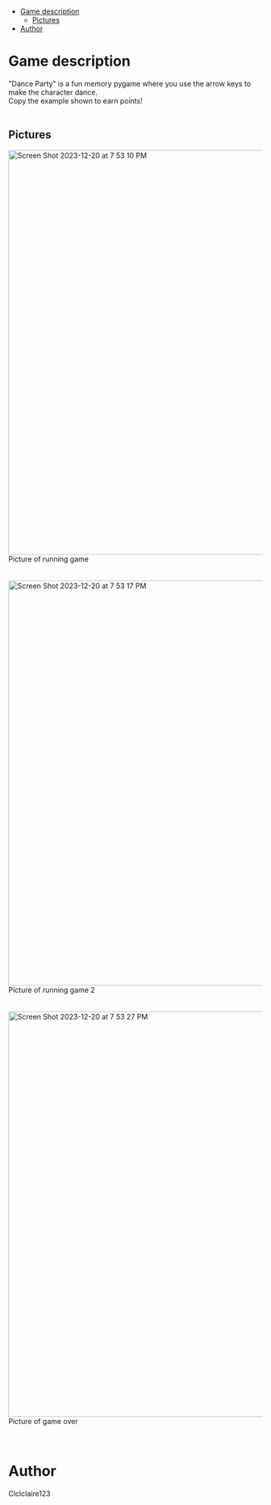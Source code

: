 </br>

- [Game description](#game-description)
  - [Pictures](#pictures)
- [Author](#author)

# Game description
"Dance Party" is a fun memory pygame where you use the arrow keys to make the character dance.
</br>
Copy the example shown to earn points!
</br>
</br>

## Pictures    
<img width="800" alt="Screen Shot 2023-12-20 at 7 53 10 PM" src="https://github.com/Clclclaire123/Pygames/assets/146189050/85850fa3-74e3-4956-bb6d-3e43c2f772d7">
</br>      
Picture of running game
</br>
</br>
</br>

<img width="801" alt="Screen Shot 2023-12-20 at 7 53 17 PM" src="https://github.com/Clclclaire123/Pygames/assets/146189050/0f5b7bda-4452-437b-8dab-6039f4a530f5">
</br>      
Picture of running game 2
</br>
</br>
</br>

<img width="802" alt="Screen Shot 2023-12-20 at 7 53 27 PM" src="https://github.com/Clclclaire123/Pygames/assets/146189050/8c39d662-fe38-40c2-a197-d48eef8ba88f">
</br>      
Picture of game over
</br>
</br>
</br>

# Author
Clclclaire123